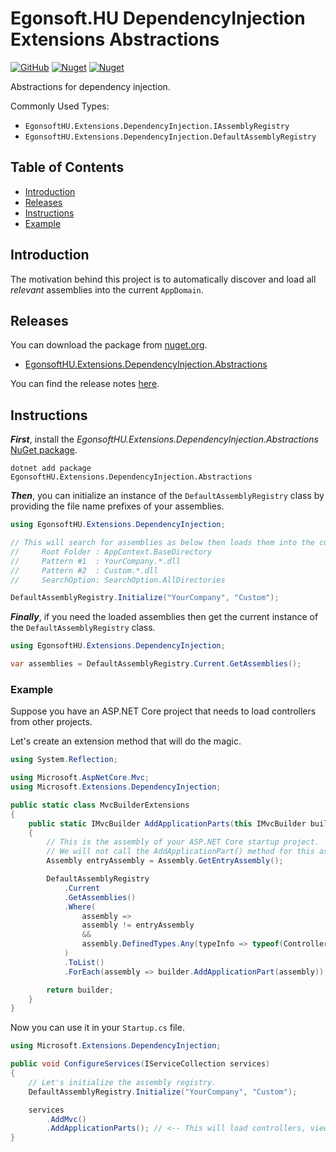 # Egonsoft.HU DependencyInjection Extensions Abstractions

[![GitHub](https://img.shields.io/github/license/gcsizmadia/EgonsoftHU.Extensions.DependencyInjection.Abstractions?label=License)](https://opensource.org/licenses/MIT)
[![Nuget](https://img.shields.io/nuget/v/EgonsoftHU.Extensions.DependencyInjection.Abstractions?label=NuGet)](https://www.nuget.org/packages/EgonsoftHU.Extensions.DependencyInjection.Abstractions)
[![Nuget](https://img.shields.io/nuget/dt/EgonsoftHU.Extensions.DependencyInjection.Abstractions?label=Downloads)](https://www.nuget.org/packages/EgonsoftHU.Extensions.DependencyInjection.Abstractions)

Abstractions for dependency injection.

Commonly Used Types:
- `EgonsoftHU.Extensions.DependencyInjection.IAssemblyRegistry`
- `EgonsoftHU.Extensions.DependencyInjection.DefaultAssemblyRegistry`

## Table of Contents

- [Introduction](#introduction)
- [Releases](#releases)
- [Instructions](#instructions)
- [Example](#example)

## Introduction

The motivation behind this project is to automatically discover and load all _relevant_ assemblies into the current `AppDomain`.

## Releases

You can download the package from [nuget.org](https://www.nuget.org/).
- [EgonsoftHU.Extensions.DependencyInjection.Abstractions](https://www.nuget.org/packages/EgonsoftHU.Extensions.DependencyInjection.Abstractions)

You can find the release notes [here](https://github.com/gcsizmadia/EgonsoftHU.Extensions.DependencyInjection.Abstractions/releases).

## Instructions

***First***, install the *EgonsoftHU.Extensions.DependencyInjection.Abstractions* [NuGet package](https://www.nuget.org/packages/EgonsoftHU.Extensions.DependencyInjection.Abstractions).
```
dotnet add package EgonsoftHU.Extensions.DependencyInjection.Abstractions
```

***Then***, you can initialize an instance of the `DefaultAssemblyRegistry` class by providing the file name prefixes of your assemblies.

```C#
using EgonsoftHU.Extensions.DependencyInjection;

// This will search for assemblies as below then loads them into the current AppDomain:
//     Root Folder : AppContext.BaseDirectory
//     Pattern #1  : YourCompany.*.dll
//     Pattern #2  : Custom.*.dll
//     SearchOption: SearchOption.AllDirectories

DefaultAssemblyRegistry.Initialize("YourCompany", "Custom");
```

***Finally***, if you need the loaded assemblies then get the current instance of the `DefaultAssemblyRegistry` class.

```C#
using EgonsoftHU.Extensions.DependencyInjection;

var assemblies = DefaultAssemblyRegistry.Current.GetAssemblies();
```

### Example

Suppose you have an ASP.NET Core project that needs to load controllers from other projects.

Let's create an extension method that will do the magic.

```C#
using System.Reflection;

using Microsoft.AspNetCore.Mvc;
using Microsoft.Extensions.DependencyInjection;

public static class MvcBuilderExtensions
{
    public static IMvcBuilder AddApplicationParts(this IMvcBuilder builder)
    {
        // This is the assembly of your ASP.NET Core startup project.
        // We will not call the AddApplicationPart() method for this assembly.
        Assembly entryAssembly = Assembly.GetEntryAssembly();

        DefaultAssemblyRegistry
            .Current
            .GetAssemblies()
            .Where(
                assembly =>
                assembly != entryAssembly
                &&
                assembly.DefinedTypes.Any(typeInfo => typeof(ControllerBase).IsAssignableFrom(typeInfo))
            )
            .ToList()
            .ForEach(assembly => builder.AddApplicationPart(assembly));

        return builder;
    }
}
```

Now you can use it in your `Startup.cs` file.

```C#
using Microsoft.Extensions.DependencyInjection;

public void ConfigureServices(IServiceCollection services)
{
    // Let's initialize the assembly registry.
    DefaultAssemblyRegistry.Initialize("YourCompany", "Custom");

    services
        .AddMvc()
        .AddApplicationParts(); // <-- This will load controllers, view components, or tag helpers from all assemblies other than the entry assembly.
}
```

